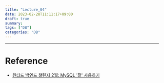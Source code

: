 ```yaml
---
title: "Lecture_04"
date: 2023-02-28T11:11:17+09:00
draft: true
summary: 
tags: ["DB"]
categories: "DB"
---
```




---

# Reference

- [원티드 백엔드 챌린지 2월: MySQL '잘' 사용하기](https://www.wanted.co.kr/events/pre_challenge_be_4)
